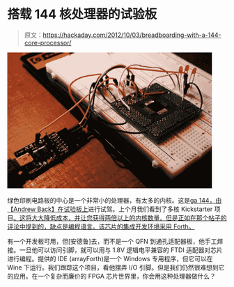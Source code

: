 # 搭载 144 核处理器的试验板

> 原文：<https://hackaday.com/2012/10/03/breadboarding-with-a-144-core-processor/>

![](img/aa8dd743fd4b1db0840a18a5936d4c72.png "greenarrays-144-core-processor-breadboarding")

绿色印刷电路板的中心是一个非常小的处理器，有太多的内核。这是[ga 144，由【Andrew Back】在试验板上](http://www.designspark.com/content/hands-144-core-processor)进行试驾。上个月我们看到了多核 Kickstarter 项目[。这将大大降低成本，并让您获得两倍以上的内核数量。但是正如在那个帖子的评论中提到的，缺点是编程语言。该芯片的集成开发环境采用 Forth。](http://hackaday.com/2012/09/28/massively-parallel-64-core-computer-costs-99/)

有一个开发板可用，但[安德鲁]去，而不是一个 QFN 到通孔适配器板，他手工焊接。一旦他可以访问引脚，就可以用与 1.8V 逻辑电平兼容的 FTDI 适配器对芯片进行编程。提供的 IDE (arrayForth)是一个 Windows 专用程序，但它可以在 Wine 下运行。我们跟踪这个项目，看他摆弄 I/O 引脚。但是我们仍然很难想到它的应用。在一个复杂而廉价的 FPGA 芯片世界里，你会用这种处理器做什么？